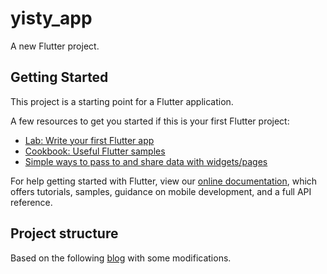 # yisty_app

A new Flutter project.

## Getting Started

This project is a starting point for a Flutter application.

A few resources to get you started if this is your first Flutter project:

- [Lab: Write your first Flutter app](https://flutter.dev/docs/get-started/codelab)
- [Cookbook: Useful Flutter samples](https://flutter.dev/docs/cookbook)
- [Simple ways to pass to and share data with widgets/pages](https://medium.com/flutter-community/simple-ways-to-pass-to-and-share-data-with-widgets-pages-f8988534bd5b)

For help getting started with Flutter, view our
[online documentation](https://flutter.dev/docs), which offers tutorials,
samples, guidance on mobile development, and a full API reference.

## Project structure

Based on the following [blog](https://hackernoon.com/scalable-app-structure-in-flutter-dad61a4bc389) with some modifications.
